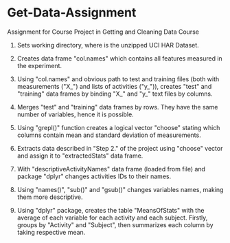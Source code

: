 # Get-Data-Assignment
Assignment for Course Project in Getting and Cleaning Data Course


1. Sets working directory, where is the unzipped UCI HAR Dataset.

2. Creates data frame "col.names" which contains all features measured in the experiment.

3. Using "col.names" and obvious path to test and training files (both with measurements ("X_") and lists of activities ("y_")), creates "test" and "training" 
   data frames by binding "X_" and "y_" text files by columns.
   
4. Merges "test" and "training" data frames by rows. They have the same number of variables, hence it is possible.

5. Using "grepl()" function creates a logical vector "choose" stating which columns contain mean and standard deviation of measurements.

6. Extracts data described in "Step 2." of the project using "choose" vector and assign it to "extractedStats" data frame.

7. With "descriptiveActivityNames" data frame (loaded from file) and package "dplyr" changes activities IDs to their names.

8. Using "names()", "sub()" and "gsub()" changes variables names, making them more descriptive.

9. Using "dplyr" package, creates the table "MeansOfStats" with the average of each variable for each activity and each subject. Firstly, groups by "Activity"
   and "Subject", then summarizes each column by taking respective mean.